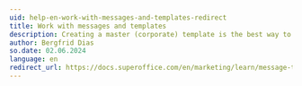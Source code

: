 ```yaml
---
uid: help-en-work-with-messages-and-templates-redirect
title: Work with messages and templates
description: Creating a master (corporate) template is the best way to ensure all your mailings look good, have the same design and represent your brand.
author: Bergfrid Dias
so.date: 02.06.2024
language: en
redirect_url: https://docs.superoffice.com/en/marketing/learn/message-templates.html
---
```

